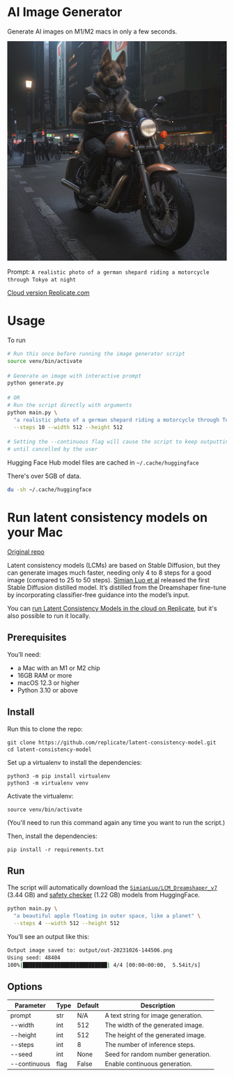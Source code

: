 # AI Image Generator

Generate AI images on M1/M2 macs in only a few seconds.

![Example Output](example-output1.png)

Prompt: `A realistic photo of a german shepard riding a motorcycle through Tokyo at night`

[Cloud version Replicate.com](https://replicate.com/luosiallen/latent-consistency-model)

# Usage

To run
```bash
# Run this once before running the image generator script
source venv/bin/activate

# Generate an image with interactive prompt
python generate.py

# OR
# Run the script directly with arguments
python main.py \
  "a realistic photo of a german shepard riding a motorcycle through Tokyo at night" \
  --steps 10 --width 512 --height 512

# Setting the --continuous flag will cause the script to keep outputting images
# until cancelled by the user
```

Hugging Face Hub model files are cached in `~/.cache/huggingface`

There's over 5GB of data.

```bash
du -sh ~/.cache/huggingface
```


# Run latent consistency models on your Mac

[Original repo](https://github.com/replicate/latent-consistency-model)

Latent consistency models (LCMs) are based on Stable Diffusion, but they can generate images much faster, needing only 4 to 8 steps for a good image (compared to 25 to 50 steps). [Simian Luo et al](https://arxiv.org/abs/2310.04378) released the first Stable Diffusion distilled model. It’s distilled from the Dreamshaper fine-tune by incorporating classifier-free guidance into the model’s input.

You can [run Latent Consistency Models in the cloud on Replicate](https://replicate.com/luosiallen/latent-consistency-model), but it's also possible to run it locally.

## Prerequisites

You’ll need:

- a Mac with an M1 or M2 chip
- 16GB RAM or more
- macOS 12.3 or higher
- Python 3.10 or above

## Install

Run this to clone the repo:

    git clone https://github.com/replicate/latent-consistency-model.git
    cd latent-consistency-model

Set up a virtualenv to install the dependencies:

    python3 -m pip install virtualenv
    python3 -m virtualenv venv

Activate the virtualenv:

    source venv/bin/activate

(You'll need to run this command again any time you want to run the script.)

Then, install the dependencies:

    pip install -r requirements.txt

## Run

The script will automatically download the [`SimianLuo/LCM_Dreamshaper_v7`](https://huggingface.co/SimianLuo/LCM_Dreamshaper_v7) (3.44 GB) and [safety checker](https://huggingface.co/CompVis/stable-diffusion-safety-checker) (1.22 GB) models from HuggingFace.

```sh
python main.py \
  "a beautiful apple floating in outer space, like a planet" \
  --steps 4 --width 512 --height 512
```

You’ll see an output like this:

```sh
Output image saved to: output/out-20231026-144506.png
Using seed: 48404
100%|███████████████████████████| 4/4 [00:00<00:00,  5.54it/s]
```

## Options

| Parameter     | Type  | Default | Description                                                   |
|---------------|-------|---------|---------------------------------------------------------------|
| prompt        | str   | N/A     | A text string for image generation.                           |
| --width       | int   | 512     | The width of the generated image.                             |
| --height      | int   | 512     | The height of the generated image.                            |
| --steps       | int   | 8       | The number of inference steps.                                |
| --seed        | int   | None    | Seed for random number generation.                            |
| --continuous  | flag  | False   | Enable continuous generation.                                 |
